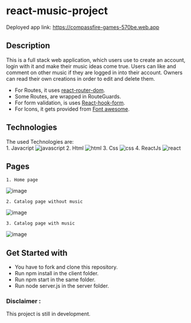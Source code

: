 
# react-music-project
Deployed app link: https://compassfire-games-570be.web.app

## Description
This is a full stack web application, which users use to create an account, login with it and make their music ideas come true. Users can like and comment on other music if they are logged in into their account. Owners can read their own creations in order to edit and delete them.

- For Routes, it uses [react-router-dom](https://reactrouter.com/en/main).
- Some Routes, are wrapped in RouteGuards.
- For form validation, is uses [React-hook-form](https://react-hook-form.com). 
- For Icons, it gets provided from [Font awesome](https://fontawesome.com). 

## Technologies
The used Technologies are:  
    1. Javacript ![javascript](https://img.icons8.com/color/100/000000/javascript--v1.png) 
    2. Html ![html](https://img.icons8.com/color/100/000000/html-5--v1.png) 
    3. Css ![css](https://img.icons8.com/color/100/000000/css3.png) 
    4. ReactJs ![react](https://img.icons8.com/office/100/000000/react.png) 

## Pages
     
    1. Home page 


![image](https://user-images.githubusercontent.com/106228555/230734212-a4c70456-4711-4469-968e-237da7d8f8f5.png)


    2. Catalog page without music


![image](https://user-images.githubusercontent.com/106228555/230668861-c7592381-59b9-44da-adc8-926d5af01045.png)


    3. Catalog page with music


![image](https://user-images.githubusercontent.com/106228555/230735120-46ca6755-25fd-4c95-af81-af70c1e6a2e8.png)


## Get Started with

- You have to fork and clone this repository.
- Run npm install in the client folder.
- Run npm start in the same folder.
- Run node server.js in the server folder.

### Disclaimer :
This project is still in development.
